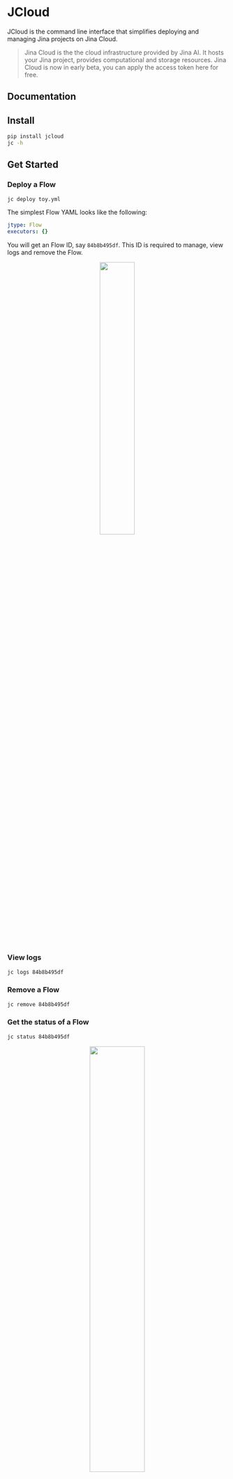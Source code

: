 # JCloud


JCloud is the command line interface that simplifies deploying and managing Jina projects on Jina Cloud.

> Jina Cloud is the the cloud infrastructure provided by Jina AI. It hosts your Jina project, provides computational and storage resources. Jina Cloud is now in early beta, you can apply the access token here for free.


## Documentation

## Install

```bash
pip install jcloud
jc -h
```

## Get Started

### Deploy a Flow

```bash
jc deploy toy.yml
```

The simplest Flow YAML looks like the following:

```yaml
jtype: Flow
executors: {}
```

You will get an Flow ID, say `84b8b495df`. This ID is required to manage, view logs and remove the Flow.

<p align="center">
<a href="https://jcloud.jina.ai"><img src="https://github.com/jina-ai/jcloud/blob/main/.github/README-img/deploy.svg?raw=true" width="40%"></a>
</p>



### View logs

```bash
jc logs 84b8b495df
```

### Remove a Flow

```bash
jc remove 84b8b495df
```

### Get the status of a Flow

```bash
jc status 84b8b495df
```

<p align="center">
<a href="https://jcloud.jina.ai"><img src="https://github.com/jina-ai/jcloud/blob/main/.github/README-img/status.svg?raw=true" width="50%"></a>
</p>


### List all Flows on the cloud

```bash
jc list
```


